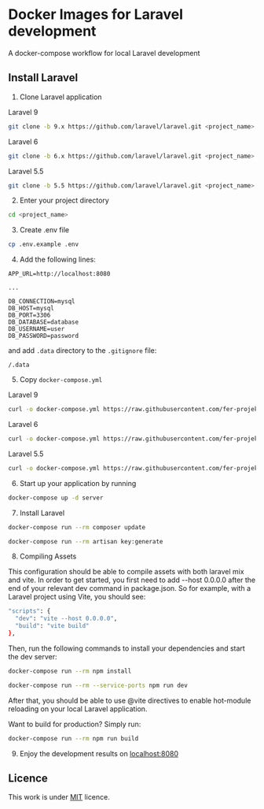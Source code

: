 # Docker Images for Laravel development

A docker-compose workflow for local Laravel development

## Install Laravel

1. Clone Laravel application

Laravel 9
```sh
git clone -b 9.x https://github.com/laravel/laravel.git <project_name>
```

Laravel 6
```sh
git clone -b 6.x https://github.com/laravel/laravel.git <project_name>
```

Laravel 5.5
```sh
git clone -b 5.5 https://github.com/laravel/laravel.git <project_name>
```

2. Enter your project directory

```sh
cd <project_name>
```

3. Create .env file

```sh
cp .env.example .env
```

4. Add the following lines:

```
APP_URL=http://localhost:8080

...

DB_CONNECTION=mysql
DB_HOST=mysql
DB_PORT=3306
DB_DATABASE=database
DB_USERNAME=user
DB_PASSWORD=password
```

and add `.data` directory to the `.gitignore` file:

```
/.data
```

5. Copy `docker-compose.yml`

Laravel 9
```sh
curl -o docker-compose.yml https://raw.githubusercontent.com/fer-projekt/docker/main/laravel/9/docker-compose.yml
```

Laravel 6
```sh
curl -o docker-compose.yml https://raw.githubusercontent.com/fer-projekt/docker/main/laravel/6/docker-compose.yml
```

Laravel 5.5
```sh
curl -o docker-compose.yml https://raw.githubusercontent.com/fer-projekt/docker/main/laravel/5.5/docker-compose.yml
```

6. Start up your application by running

```sh
docker-compose up -d server
```

7. Install Laravel

```sh
docker-compose run --rm composer update
```

```sh
docker-compose run --rm artisan key:generate
```

8. Compiling Assets

This configuration should be able to compile assets with both laravel mix and vite. In order to get started, you first need to add  --host 0.0.0.0 after the end of your relevant dev command in package.json. So for example, with a Laravel project using Vite, you should see:

```sh
"scripts": {
  "dev": "vite --host 0.0.0.0",
  "build": "vite build"
},
```

Then, run the following commands to install your dependencies and start the dev server:

```sh
docker-compose run --rm npm install
```

```sh
docker-compose run --rm --service-ports npm run dev
```

After that, you should be able to use @vite directives to enable hot-module reloading on your local Laravel application.

Want to build for production? Simply run:

```sh
docker-compose run --rm npm run build
```

9. Enjoy the development results on [localhost:8080](http://localhost:8080)

## Licence

This work is under [MIT](LICENCE) licence.
